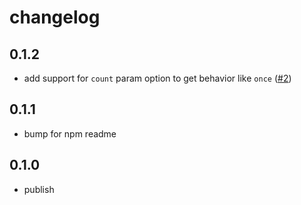 # changelog

## 0.1.2

- add support for `count` param option to get behavior like `once`
  ([#2](https://github.com/fuz-dev/intersect/pull/2))

## 0.1.1

- bump for npm readme

## 0.1.0

- publish
